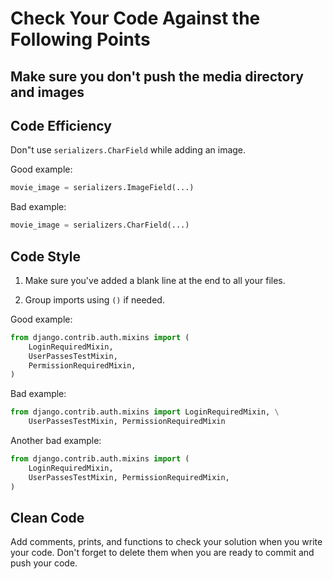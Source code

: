 # Сheck Your Code Against the Following Points

## Make sure you don't push the media directory and images

## Code Efficiency

Don"t use `serializers.CharField` while adding an image.

Good example:

```python
movie_image = serializers.ImageField(...)
```

Bad example:

```python
movie_image = serializers.CharField(...)
```

## Code Style
1. Make sure you've added a blank line at the end to all your files.

2. Group imports using `()` if needed.

Good example:

```python
from django.contrib.auth.mixins import (
    LoginRequiredMixin, 
    UserPassesTestMixin, 
    PermissionRequiredMixin,
)
```

Bad example:

```python
from django.contrib.auth.mixins import LoginRequiredMixin, \
    UserPassesTestMixin, PermissionRequiredMixin
```

Another bad example:

```python
from django.contrib.auth.mixins import (
    LoginRequiredMixin, 
    UserPassesTestMixin, PermissionRequiredMixin,
)
```

## Clean Code
Add comments, prints, and functions to check your solution when you write your code. 
Don't forget to delete them when you are ready to commit and push your code.
